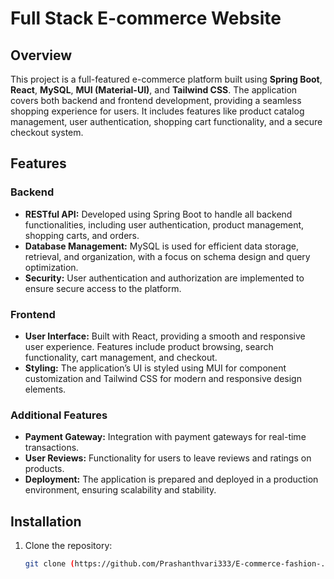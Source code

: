 # Full Stack E-commerce Website

## Overview

This project is a full-featured e-commerce platform built using **Spring Boot**, **React**, **MySQL**, **MUI (Material-UI)**, and **Tailwind CSS**. The application covers both backend and frontend development, providing a seamless shopping experience for users. It includes features like product catalog management, user authentication, shopping cart functionality, and a secure checkout system.

## Features

### Backend
- **RESTful API:** Developed using Spring Boot to handle all backend functionalities, including user authentication, product management, shopping carts, and orders.
- **Database Management:** MySQL is used for efficient data storage, retrieval, and organization, with a focus on schema design and query optimization.
- **Security:** User authentication and authorization are implemented to ensure secure access to the platform.

### Frontend
- **User Interface:** Built with React, providing a smooth and responsive user experience. Features include product browsing, search functionality, cart management, and checkout.
- **Styling:** The application’s UI is styled using MUI for component customization and Tailwind CSS for modern and responsive design elements.

### Additional Features
- **Payment Gateway:** Integration with payment gateways for real-time transactions.
- **User Reviews:** Functionality for users to leave reviews and ratings on products.
- **Deployment:** The application is prepared and deployed in a production environment, ensuring scalability and stability.

## Installation

1. Clone the repository:
   ```bash
   git clone (https://github.com/Prashanthvari333/E-commerce-fashion-.git)
